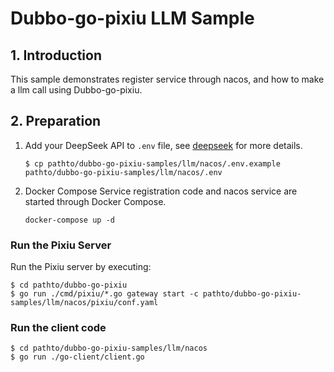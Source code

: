 # **Dubbo-go-pixiu LLM Sample**

## 1. **Introduction**

This sample demonstrates register service through nacos, and how to make a llm call using Dubbo-go-pixiu.

## 2. **Preparation**

1. Add your DeepSeek API to `.env` file, see [deepseek](https://platform.deepseek.com) for more details.

    ```shell
    $ cp pathto/dubbo-go-pixiu-samples/llm/nacos/.env.example pathto/dubbo-go-pixiu-samples/llm/nacos/.env
    ```
   
2. Docker Compose
   Service registration code and nacos service are started through Docker Compose.
    ```shell
    docker-compose up -d
    ```

### **Run the Pixiu Server**

Run the Pixiu server by executing:

```shell
$ cd pathto/dubbo-go-pixiu
$ go run ./cmd/pixiu/*.go gateway start -c pathto/dubbo-go-pixiu-samples/llm/nacos/pixiu/conf.yaml
```

### **Run the client code**

```shell
$ cd pathto/dubbo-go-pixiu-samples/llm/nacos
$ go run ./go-client/client.go
```